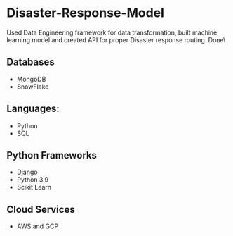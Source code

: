 # Disaster-Response-Model
Used Data Engineering framework for data transformation, built machine learning model and created API for proper Disaster response routing. Done\

## Databases
- MongoDB
- SnowFlake

## Languages:
- Python
- SQL

## Python Frameworks
- Django
- Python 3.9
- Scikit Learn  

## Cloud Services
- AWS and GCP                                


